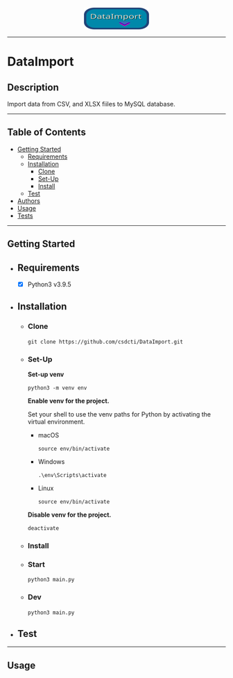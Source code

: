 <p align="center">
	<img src="docs/assets/logo.png" width="150" height="50">
</p>

---

# DataImport

## Description

Import data from CSV, and XLSX fiiles to MySQL database. 

---

## Table of Contents

- [Getting Started](#getting-started)
  - [Requirements](#requirements)
  - [Installation](#installation)
    - [Clone](#clone)
    - [Set-Up](#set-up)
    - [Install](#install)
  - [Test](#test)
- [Authors](#authors)
- [Usage](#usage)
- [Tests](#tests)

---

## Getting Started

- ## Requirements

  - [x] Python3 v3.9.5

- ## Installation

  - ### Clone

    ```shell
    git clone https://github.com/csdcti/DataImport.git
    ```

  - ### Set-Up

    __Set-up venv__
    ```shell
    python3 -m venv env
    ```

    __Enable venv for the project.__

    Set your shell to use the venv paths for Python by activating the virtual environment.

    - macOS
      ```shell
      source env/bin/activate
      ```

    - Windows
      ```shell
      .\env\Scripts\activate
      ```

    - Linux
      ```shell
      source env/bin/activate
      ```

    __Disable venv for the project.__
    ```
    deactivate
    ```

  - ### Install

  - ### Start
    ```python3
    python3 main.py
    ```

  - ### Dev
    ```python3
    python3 main.py
    ```

- ## Test

---

## Usage
